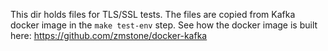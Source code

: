 This dir holds files for TLS/SSL tests.
The files are copied from Kafka docker image in the `make test-env` step.
See how the docker image is built here: https://github.com/zmstone/docker-kafka
